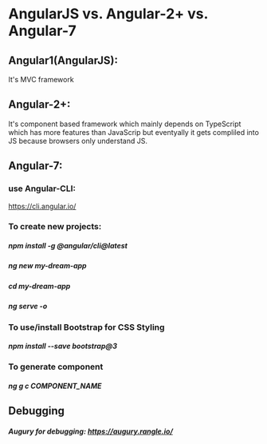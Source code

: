 # AngularJS vs. Angular-2+ vs. Angular-7

## Angular1(AngularJS):
It's MVC framework 

## Angular-2+:
It's component based framework which mainly depends on TypeScript which has more features than JavaScrip but eventyally it gets compliled into JS because browsers only understand JS. 


## Angular-7:
### use Angular-CLI:
https://cli.angular.io/
### To create new projects: 
##### npm install -g @angular/cli@latest
##### ng new my-dream-app
##### cd my-dream-app
##### ng serve -o

### To use/install Bootstrap for CSS Styling 
##### npm install --save bootstrap@3

### To generate component
##### ng g c COMPONENT_NAME


## Debugging
##### Augury for debugging:  https://augury.rangle.io/